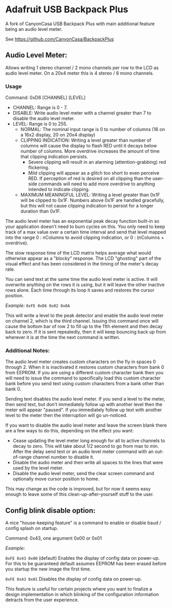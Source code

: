 # Adafruit USB Backpack Plus
A fork of CanyonCasa USB Backpack Plus with main additional feature being an audio level meter.

See https://github.com/CanyonCasa/BackpackPlus

## Audio Level Meter:
Allows writing 1 stereo channel / 2 mono channels per row to the LCD as audio level meter.
On a 20x4 meter this is 4 stereo / 8 mono channels.

### Usage
Command: 0xD6 [CHANNEL] [LEVEL]

* CHANNEL: Range is 0 - 7. 
* DISABLE: Write audio level meter with a channel greater than 7 to disable the audio level meter.
* LEVEL:   Range is 0 to 255.
  * NORMAL: The nominal input range is 0 to number of columns (16 on a 16x2 display, 20 on 20x4 display)
  * CLIPPING INDICATION: Writing a level greater than number of columns will cause the display to flash RED until it decays below number of columns.  More overdrive increases the amount of time that clipping indication persists.  
    * Severe clipping will result in an alarming (attention-grabbing) red flickering.  
    * Mild clipping will appear as a glitch too short to even perceive RED.  If perception of red is desired on all clipping than the user-side commands will need to add more overdrive to anything intended to indicate clipping.
  * MAXIMUM MEANINGFUL LEVEL: Writing a level greater than 0x1F will be clipped to 0x1F. Numbers above 0x1F are handled gracefully, but this will not cause clipping indication to persist for a longer duration than 0x1F.

The audio level meter has an exponential peak decay function built-in so your application
doesn't need to burn cycles on this.  You only need to keep track of a max value over a
certain time interval and send that level mapped into the range 0 : nColumns
to avoid clipping indication, or 0 : (nColumns + overdrive).  

The slow response time of the LCD matrix helps average what would otherwise appear as a "blocky" response.  The LCD "ghosting" part of the visual effect and has been considered in the timing of the meter's decay rate.

You can send text at the same time the audio level meter is active.  It will overwrite anything on the rows it is using, but it will leave the other inactive rows alone. Each time through its loop it saves and restores the cursor position. 

*Example:*
```0xFE 0xD6 0x02 0x0A```

This will write a level to the peak detector and enable the audio level meter on channel 2, which is the third channel.  Issuing this command once will cause the bottom bar of row 2 to fill up to the 11th element and then decay back to zero.  If it is sent repeatedly, then it will keep bouncing back up from wherever it is at the time the next command is written.

### Additional Notes:

The audio level meter creates custom characters on the fly in spaces 0 through 2.  When it is inactivated it restores custom characters from bank 0 from EEPROM.  If you are using a different custom character bank then you will need to issue the command to specifically load this custom character bank before you send text using custom characters from a bank other than bank 0.

Sending text disables the audio level meter. If you send a level to the meter, then send text, but don't immediately follow up with another level then the meter will appear "paused".  If you immediately follow up text with another level to the meter then the interruption will go un-noticed.

If you want to disable the audio level meter and leave the screen blank there are a few ways to do this, depending on the effect you want:
* Cease updating the level meter long enough for all to active channels to decay to zero. This will take about 1/2 second to go from max to min. After the delay send text or an audio level meter command with an out-of-range channel number to disable it.
* Disable the audio meter and then write all spaces to the lines that were used by the level meter.
* Disable the audio level meter, send the clear screen command and optionally move cursor position to home.

This may change as the code is improved, but for now it seems easy enough to leave some of this clean-up-after-yourself stuff to the user.

## Config blink disable option:
A nice "house-keeping feature" is a command to enable or disable baud / config splash on startup.

Command: 0x43, one argument 0x00 or 0x01

*Example:*

```0xFE 0x43 0x00```  (default) Enables the display of config data on power-up.  For this to be guaranteed default assumes EEPROM has been erased before you startup the new image the first time.

```0xFE 0x43 0x01```  Disables the display of config data on power-up.


This feature is useful for certain projects where you want to finalize a design implementation in which blinking of the configuration information detracts from the user experience.
